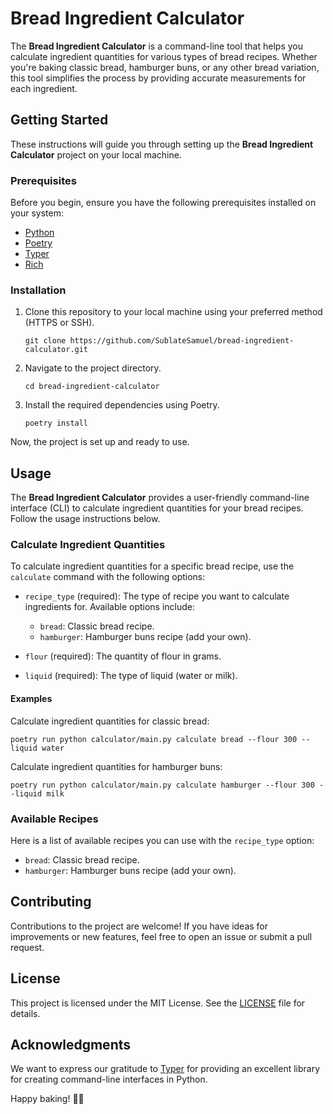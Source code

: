 # Bread Ingredient Calculator

The **Bread Ingredient Calculator** is a command-line tool that helps you calculate ingredient quantities for various types of bread recipes. Whether you're baking classic bread, hamburger buns, or any other bread variation, this tool simplifies the process by providing accurate measurements for each ingredient.

## Getting Started

These instructions will guide you through setting up the **Bread Ingredient Calculator** project on your local machine.

### Prerequisites

Before you begin, ensure you have the following prerequisites installed on your system:

- [Python](https://www.python.org/downloads/)
- [Poetry](https://python-poetry.org/docs/#installation)
- [Typer](https://typer.tiangolo.com/tutorial/first-steps/)
- [Rich](https://rich.readthedocs.io/en/stable/introduction.html)

### Installation

1. Clone this repository to your local machine using your preferred method (HTTPS or SSH).

   ```shell
   git clone https://github.com/SublateSamuel/bread-ingredient-calculator.git
   ```

2. Navigate to the project directory.

   ```shell
   cd bread-ingredient-calculator
   ```

3. Install the required dependencies using Poetry.

   ```shell
   poetry install
   ```

Now, the project is set up and ready to use.

## Usage

The **Bread Ingredient Calculator** provides a user-friendly command-line interface (CLI) to calculate ingredient quantities for your bread recipes. Follow the usage instructions below.

### Calculate Ingredient Quantities

To calculate ingredient quantities for a specific bread recipe, use the `calculate` command with the following options:

- `recipe_type` (required): The type of recipe you want to calculate ingredients for. Available options include:

  - `bread`: Classic bread recipe.
  - `hamburger`: Hamburger buns recipe (add your own).

- `flour` (required): The quantity of flour in grams.
- `liquid` (required): The type of liquid (water or milk).

#### Examples

Calculate ingredient quantities for classic bread:

```shell
poetry run python calculator/main.py calculate bread --flour 300 --liquid water
```

Calculate ingredient quantities for hamburger buns:

```shell
poetry run python calculator/main.py calculate hamburger --flour 300 --liquid milk
```

### Available Recipes

Here is a list of available recipes you can use with the `recipe_type` option:

- `bread`: Classic bread recipe.
- `hamburger`: Hamburger buns recipe (add your own).

## Contributing

Contributions to the project are welcome! If you have ideas for improvements or new features, feel free to open an issue or submit a pull request.

## License

This project is licensed under the MIT License. See the [LICENSE](LICENSE) file for details.

## Acknowledgments

We want to express our gratitude to [Typer](https://typer.tiangolo.com/) for providing an excellent library for creating command-line interfaces in Python.

Happy baking! 🍞🥖
